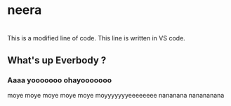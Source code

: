 <h1>neera<h1></h1>
This is a modified line of code.
This line is written in VS code.
<h2>What's up Everbody ?</h2>
<h3>Aaaa yooooooo ohayooooooo</h3>
moye moye 
moye moye
moye moyyyyyyyeeeeeeee
nananana nanananana
